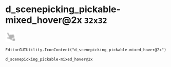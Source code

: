 # d_scenepicking_pickable-mixed_hover@2x `32x32`
<img src="/img/d_scenepicking_pickable-mixed_hover.png" width=32 height=32>

``` CSharp
EditorGUIUtility.IconContent("d_scenepicking_pickable-mixed_hover@2x")
```
```
d_scenepicking_pickable-mixed_hover@2x
```
